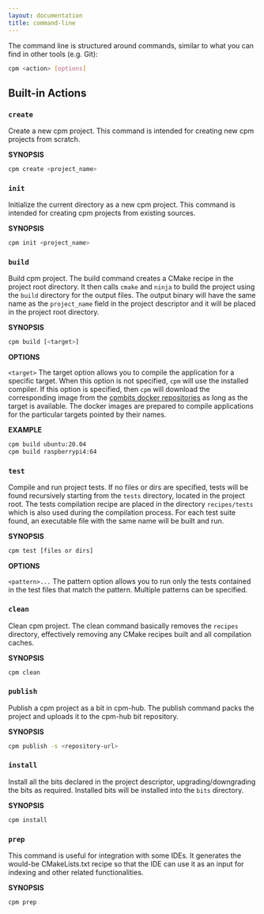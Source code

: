 ```yaml
---
layout: documentation
title: command-line
---
```

The command line is structured around commands, similar to what you can find in other tools (e.g. Git):

```bash
cpm <action> [options]
```

## Built-in Actions

### `create`
Create a new cpm project. This command is intended for creating new cpm projects from scratch.

**SYNOPSIS**
```bash
cpm create <project_name>
```

<div class="divider" data-content=""></div>

### `init`
Initialize the current directory as a new cpm project. This command is intended for creating cpm projects from existing sources.

**SYNOPSIS**
```bash
cpm init <project_name>
```

<div class="divider" data-content=""></div>

### `build`
Build cpm project. The build command creates a CMake recipe in the project root directory. It then calls `cmake` and `ninja` to build the project using the `build` directory for the output files. The output binary will have the same name as the `project_name` field in the project descriptor and it will be placed in the project root directory.

**SYNOPSIS**
```bash
cpm build [<target>]
```

**OPTIONS**

  `<target>` The target option allows you to compile the application for a specific target. When this option is not specified, `cpm` will use the installed compiler. If this option is specified, then `cpm` will download the corresponding image from the [cpmbits docker repositories](https://hub.docker.com/orgs/cpmbits/repositories) as long as the target is available. The docker images are prepared to compile applications for the particular targets pointed by their names. 

**EXAMPLE**

```bash
cpm build ubuntu:20.04
cpm build raspberrypi4:64
```

<div class="divider" data-content=""></div>

### `test`
Compile and run project tests. If no files or dirs are specified, tests will be found recursively starting from the `tests` directory, located in the project root. The tests compilation recipe are placed in the directory `recipes/tests` which is also used during the compilation process. For each test suite found, an executable file with the same name will be built and run.

**SYNOPSIS**
```bash
cpm test [files or dirs]
```
  
**OPTIONS**

  `<pattern>...` The pattern option allows you to run only the tests contained in the test files that match the pattern. Multiple patterns can be specified.

<div class="divider" data-content=""></div>

### `clean`
Clean cpm project. The clean command basically removes the `recipes` directory, effectively removing any CMake recipes built and all compilation caches.

**SYNOPSIS**
```bash
cpm clean
```

### `publish`
Publish a cpm project as a bit in cpm-hub. The publish command packs the project and uploads it to the cpm-hub bit repository.

**SYNOPSIS**
```bash
cpm publish -s <repository-url>
```

<div class="divider" data-content=""></div>

### `install`
Install all the bits declared in the project descriptor, upgrading/downgrading the bits as required. Installed bits will be installed into the `bits` directory.

**SYNOPSIS**
```bash
cpm install
```

<div class="divider" data-content=""></div>

### `prep`

This command is useful for integration with some IDEs. It generates the would-be CMakeLists.txt recipe so that the IDE can use it as an input for indexing and other related functionalities.

**SYNOPSIS**
```bash
cpm prep
```
